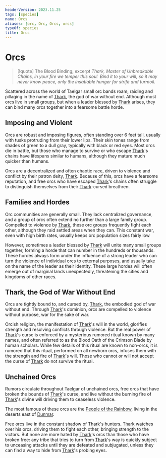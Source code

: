 ```yaml
---
headerVersion: 2023.11.25
tags: [species]
name: Orcs
aliases: [orc, Orc, Orcs, orcs]
typeOf: species
title: Orcs
---
```

# Orcs

>[!quote] The Blood Binding, excerpt
*Thark, Master of Unbreakable Chains, in your fire we temper this soul. Bind it to your will, so it may never know peace, only the insatiable hunger for strife and turmoil.*

Scattered across the world of Taelgar small orc bands roam, raiding and pillaging in the name of [Thark](<../../../cosmology/gods/embodied-gods/thark.md>), the god of war without end. Although most orcs live in small groups, but when a leader blessed by [Thark](<../../../cosmology/gods/embodied-gods/thark.md>) arises, they can bind many orcs together into a fearsome battle horde. 
## Imposing and Violent
Orcs are robust and imposing figures, often standing over 6 feet tall, usually with tusks protruding from their lower lips. Their skin tones range from shades of green to a dull gray, typically with black or red eyes. Most orcs die in battle, but those who manage to survive or who escape [Thark](<../../../cosmology/gods/embodied-gods/thark.md>)'s chains have lifespans similar to humans, although they mature much quicker than humans. 

Orcs are a decentralized and often chaotic race, driven to violence and conflict by their patron deity, [Thark](<../../../cosmology/gods/embodied-gods/thark.md>). Because of this, orcs have a fearsome reputation, and free orcs who have escaped [Thark](<../../../cosmology/gods/embodied-gods/thark.md>)'s chains often struggle to distinguish themselves from their [Thark](<../../../cosmology/gods/embodied-gods/thark.md>)-cursed breathren.
## Families and Hordes
Orc communities are generally small. They lack centralized governance, and a group of orcs often extend no further than a large family group. Compelled to violence by [Thark](<../../../cosmology/gods/embodied-gods/thark.md>), these orc groups frequently fight each other, although they raid settled areas when they can. This constant war, even with high birth rates, usually keeps orc population sizes fairly low. 

However, sometimes a leader blessed by [Thark](<../../../cosmology/gods/embodied-gods/thark.md>) will unite many small groups together, forming a horde that can number in the hundreds or thousands. These hordes always form under the influence of a strong leader who can turn the violence of individual orcs to external purposes, and usually take on the name of the leader as their identity. These large hordes will often emerge out of marginal lands unexpectedly, threatening the cities and kingdoms of other races. 
## Thark, the God of War Without End
Orcs are tightly bound to, and cursed by, [Thark](<../../../cosmology/gods/embodied-gods/thark.md>), the embodied god of war without end. Through [Thark](<../../../cosmology/gods/embodied-gods/thark.md>)'s dominion, orcs are compelled to violence without purpose, war for the sake of war. 

Orcish religion, the manifestation of [Thark](<../../../cosmology/gods/embodied-gods/thark.md>)'s will in the world, glorifies strength and resolving conflicts through violence. But the real power of [Thark](<../../../cosmology/gods/embodied-gods/thark.md>)'s curse is enforced by a mysterious rumored ritual known by many names, and often referred to as the Blood Oath of the Crimson Blade by human scholars. While few details of this ritual are known to non-orcs, it is rumored that this ritual, performed on all newborn orcs, infuses them with the strength and fire of [Thark](<../../../cosmology/gods/embodied-gods/thark.md>)'s will. Those who cannot or will not accept the curse of [Thark](<../../../cosmology/gods/embodied-gods/thark.md>) do not survive the ritual. 


## Unchained Orcs
Rumors circulate throughout Taelgar of unchained orcs, free orcs that have broken the bounds of [Thark](<../../../cosmology/gods/embodied-gods/thark.md>)'s curse, and live without the burning fire of [Thark](<../../../cosmology/gods/embodied-gods/thark.md>)'s divine will driving them to ceaseless violence.

The most famous of these orcs are the [People of the Rainbow](<../../../groups/orc-hordes/people-of-the-rainbow.md>), living in the deserts east of [Dunmar](<../../../gazetteer/greater-dunmar/realms/dunmar/dunmar.md>). 

Free orcs live in the constant shadow of [Thark](<../../../cosmology/gods/embodied-gods/thark.md>)'s hunters. [Thark](<../../../cosmology/gods/embodied-gods/thark.md>) watches over his orcs, driving them to fight each other, bringing strength to the victors. But none are more hated by [Thark](<../../../cosmology/gods/embodied-gods/thark.md>)'s orcs than those who have broken free: any tribe that tries to turn from [Thark](<../../../cosmology/gods/embodied-gods/thark.md>)'s way is quickly subject to unceasing attacks until they are defeated and subjugated, unless they can find a way to hide from [Thark](<../../../cosmology/gods/embodied-gods/thark.md>)'s probing eyes. 



